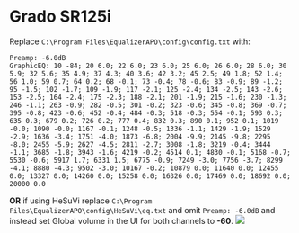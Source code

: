 # Grado SR125i
Replace `C:\Program Files\EqualizerAPO\config\config.txt` with:
```
Preamp: -6.0dB
GraphicEQ: 10 -84; 20 6.0; 22 6.0; 23 6.0; 25 6.0; 26 6.0; 28 6.0; 30 5.9; 32 5.6; 35 4.9; 37 4.3; 40 3.6; 42 3.2; 45 2.5; 49 1.8; 52 1.4; 56 1.0; 59 0.7; 64 0.2; 68 -0.1; 73 -0.4; 78 -0.6; 83 -0.9; 89 -1.2; 95 -1.5; 102 -1.7; 109 -1.9; 117 -2.1; 125 -2.4; 134 -2.5; 143 -2.6; 153 -2.5; 164 -2.4; 175 -2.3; 188 -2.1; 201 -1.9; 215 -1.6; 230 -1.3; 246 -1.1; 263 -0.9; 282 -0.5; 301 -0.2; 323 -0.6; 345 -0.8; 369 -0.7; 395 -0.8; 423 -0.6; 452 -0.4; 484 -0.3; 518 -0.3; 554 -0.1; 593 0.3; 635 0.3; 679 0.2; 726 0.2; 777 0.4; 832 0.3; 890 0.1; 952 0.1; 1019 -0.0; 1090 -0.0; 1167 -0.1; 1248 -0.5; 1336 -1.1; 1429 -1.9; 1529 -2.9; 1636 -3.4; 1751 -4.0; 1873 -6.8; 2004 -9.9; 2145 -9.8; 2295 -8.0; 2455 -5.9; 2627 -4.5; 2811 -2.7; 3008 -1.8; 3219 -0.4; 3444 -1.1; 3685 -1.8; 3943 -1.6; 4219 -0.2; 4514 0.1; 4830 -0.1; 5168 -0.7; 5530 -0.6; 5917 1.7; 6331 1.5; 6775 -0.9; 7249 -3.0; 7756 -3.7; 8299 -4.1; 8880 -4.3; 9502 -3.0; 10167 -0.2; 10879 0.0; 11640 0.0; 12455 0.0; 13327 0.0; 14260 0.0; 15258 0.0; 16326 0.0; 17469 0.0; 18692 0.0; 20000 0.0
```
**OR** if using HeSuVi replace `C:\Program Files\EqualizerAPO\config\HeSuVi\eq.txt` and omit `Preamp: -6.0dB` and instead set Global volume in the UI for both channels to **-60**.
![](https://raw.githubusercontent.com/jaakkopasanen/AutoEq/master/results/SBAF-Serious/innerfidelity/onear/Grado%20SR125i/Grado%20SR125i.png)